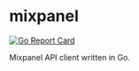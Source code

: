 # mixpanel
[![Go Report Card](https://goreportcard.com/badge/github.com/Lanzafame/mixpanel)](https://goreportcard.com/report/github.com/Lanzafame/mixpanel)

Mixpanel API client written in Go.
